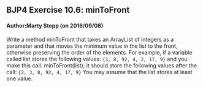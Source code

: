## BJP4 Exercise 10.6: minToFront
#### Author:Marty Stepp (on 2016/09/08)

Write a method minToFront that takes an ArrayList of integers as a parameter and that moves the minimum value in the list to the front, otherwise preserving the order of the elements. For example, if a variable called list stores the following values: `{3, 8, 92, 4, 2, 17, 9}` and you make this call: minToFront(list); it should store the following values after the call: `{2, 3, 8, 92, 4, 17, 9}` You may assume that the list stores at least one value.